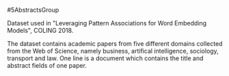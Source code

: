 #5AbstractsGroup

Dataset used in "Leveraging Pattern Associations for Word Embedding Models", COLING 2018.

The dataset contains academic papers from five different domains collected from the Web of Science, namely business, artifical intelligence, sociology, transport and law. One line is a document which contains the title and abstract fields of one paper.
